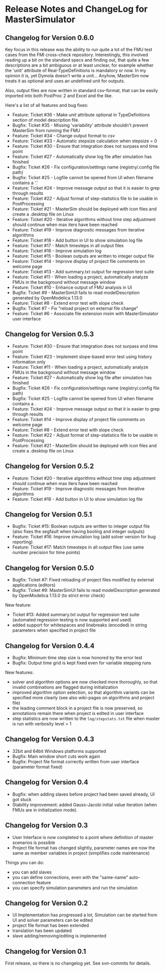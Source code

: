 Release Notes and ChangeLog for MasterSimulator
===============================================

Changelog for Version 0.6.0
---------------------------
Key focus in this release was the ability to run quite a lot of the FMU
test cases from the FMI cross-check repository. Interestingly, this 
involved reading up a bit on the standard specs and finding out, that quite
a few descriptions are a bit ambiguous or at least unclear, for example
whether the 'unit' attribute of Real-TypeDefinitions is mandatory or now.
In my opinion it is, yet Dymola doesn't write a unit... Anyhow, MasterSim
now treats it as optional and uses an undefined unit for outputs.

Also, output files are now written in standard csv-format, that can be easily 
imported into both PostProc 2 and Excel and the like. 

Here's a list of all features and bug fixes:

* Feature: Ticket #36 - Make _unit_ attribute optional in TypeDefinitions section of model description file.
* Bugfix:  Ticket #35 - Missing 'variability' attribute shouldn't prevent MasterSim from running the FMU
* Feature: Ticket #34 - Change output format to csv
* Feature: Ticket #33 - Automatic stepsize calculation when stepsize = 0
* Feature: Ticket #30 - Ensure that integration does not surpass end time point
* Feature: Ticket #27 - Automatically show log file after simulation has finished
* Bugfix:  Ticket #26 - Fix configuration/​settings name (registry/​.config file path)
* Bugfix:  Ticket #25 - Logfile cannot be opened from UI when filename contains a '.'
* Feature: Ticket #24 - Improve message output so that it is easier to grep through results
* Feature: Ticket #22 - Adjust format of step-statistics file to be usable in PostProcessing
* Feature: Ticket #21 - MasterSim should be deployed with icon files and create a .desktop file on Linux
* Feature: Ticket #20 - Iterative algorithms without time step adjustment should continue when max iters have been reached
* Feature: Ticket #19 - Improve diagnostic messages from iterative algorithms
* Feature: Ticket #18 - Add button in UI to show simulation log file
* Feature: Ticket #17 - Match timesteps in all output files
* Feature: Ticket #16 - Improve simulation log
* Feature: Ticket #15 - Boolean outputs are written to integer output file
* Feature: Ticket #14 - Improve display of project file comments on welcome page
* Feature: Ticket #13 - Add summary.txt output for regression test suite
* Feature: Ticket #11 - When loading a project, automatically analyze FMUs in the background without message window
* Feature: Ticket #10 - Enhance output of FMU analysis in UI
* Bugfix:  Ticket #9  - MasterSimUI fails to read modelDescription generated by OpenModelica 1.13.0
* Feature: Ticket #8  - Extend error test with slope check
* Bugfix:  Ticket #7  - Fix "reload project on external file change"
* Feature: Ticket #6  - Associate file extension msim with MasterSimulator user interface


Changelog for Version 0.5.3
---------------------------

* Feature: Ticket #30 - Ensure that integration does not surpass end time point
* Feature: Ticket #23 - Implement slope-based error test using history information only
* Feature: Ticket #11 - When loading a project, automatically analyze FMUs in
                        the background without message window
* Feature: Ticket #27 - Automatically show log file after simulation has finished
* Bugfix:  Ticket #26 - Fix configuration/​settings name (registry/​.config file path)
* Bugfix:  Ticket #25 - Logfile cannot be opened from UI when filename contains a .
* Feature: Ticket #24 - Improve message output so that it is easier to grep through results
* Feature: Ticket #14 - Improve display of project file comments on welcome page
* Feature: Ticket #8  - Extend error test with slope check
* Feature: Ticket #22 - Adjust format of step-statistics file to be usable in PostProcessing
* Feature: Ticket #21 - MasterSim should be deployed with icon files and create a .desktop file on Linux

Changelog for Version 0.5.2
---------------------------

* Feature: Ticket #20 - Iterative algorithms without time step adjustment
  should continue when max iters have been reached
* Feature: Ticket #19 - Improve diagnostic messages from iterative algorithms
* Feature: Ticket #18 - Add button in UI to show simulation log file

Changelog for Version 0.5.1
---------------------------

* Bugfix: Ticket #15: Boolean outputs are written to integer output file
  (also fixes the segfault when having booling and integer outputs)
* Feature: Ticket #16: Improve simulation log (add solver version for bug reporting)
* Feature: Ticket #17: Match timesteps in all output files (use same number precision for time points)

Changelog for Version 0.5.0
---------------------------

* Bugfix: Ticket #7: Fixed reloading of project files
  modified by external applications (editors)
* Bugfix: Ticket #9: MasterSimUI fails to read modelDescription
  generated by OpenModelica 1.13.0 (to strict error check)

New feature:

* Ticket #13: Added summary.txt output for regression test suite
  (automated regression testing is now supported and used)
* added support for whitespaces and linebreaks (encoded) in string parameters when
  specified in project file

Changelog for Version 0.4.4
---------------------------

* Bugfix: Minimum time step size is now honored by the error test
* Bugfix: Output time grid is kept fixed even for variable stepping runs

New features:

*    solver and algorithm options are now checked more thoroughly, so that
     invalid combinations are flagged during initialization
*    improved algorithm option selection, so that algorithm variants can be
     specified more clearly (see also wiki-pages on algorithms and project file)
*    the leading comment block in a project file is now preserved, so annotations
     remain there when project is edited in user interface
*    step statistics are now written to the `log/stepstats.txt` file when master
     is run with verbosity level > 1

Changelog for Version 0.4.3
---------------------------

* 32bit and 64bit Windows platforms supported
* Bugfix: Main window short cuts work again
* Bugfix: Project file format correctly written from user interface (parameter format fixed)

Changelog for Version 0.4
-------------------------

* Bugfix: when adding slaves before project had been saved already, UI got stuck
* Stability improvement: added Gauss-Jacobi initial value iteration (when FMUs are in initialization mode).

Changelog for Version 0.3
-------------------------

* User Interface is now completed to a point where definition of
  master scenarios is possible
* Project file format has changed slightly, parameter names are now
  the same as member variables in project (simplifies code maintenance)

Things you can do:

* you can add slaves
* you can define connections, even with the "same-name" auto-connection feature
* you can specify simulation parameters and run the simulation


Changelog for Version 0.2
-------------------------

* UI Implementation has progressed a lot, Simulation can be started from UI
  and solver parameters can be edited
* project file format has been extended
* translation has been updated
* slave adding/removing/editing is implemented


Changelog for Version 0.1
-------------------------

First release, so there is no changelog yet. See svn-commits for details.
